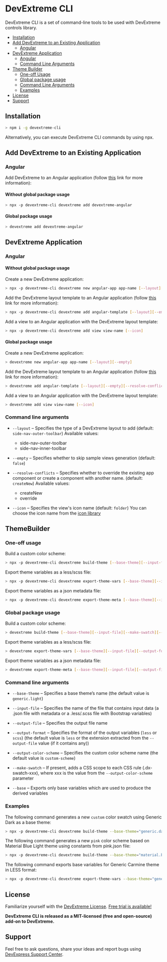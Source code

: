 # DevExtreme CLI

DevExtreme CLI is a set of command-line tools to be used with DevExtreme controls library.

* [Installation](#installation)
* [Add DevExtreme to an Existing Application](#add-devextreme)
    * [Angular](#add-devextreme-angular)
* [DevExtreme Application](#devextreme-app)
    * [Angular](#devextreme-app-angular)
    * [Command Line Arguments](#devextreme-app-arguments)
* [Theme Builder](#theme-builder)
    * [One-off Usage](#theme-builder-one-off)
    * [Global package usage](#theme-builder-global)
    * [Command Line Arguments](#theme-builder-arguments)
    * [Examples](#theme-builder-examples)
* [License](#license)
* [Support](#support)

## <a name="installation"></a>Installation

```bash
> npm i -g devextreme-cli
```

Alternatively, you can execute DevExtreme CLI commands by using npx.

## <a name="add-devextreme"></a>Add DevExtreme to an Existing Application

### <a name="add-devextreme-angular"></a>Angular 

Add DevExtreme to an Angular application (follow [this](https://github.com/DevExpress/devextreme-angular#adding-devexteme-to-an-existing-angular-application) link for more information):

#### <a name="add-devextreme-angular-no-global"></a>Without global package usage

```bash
> npx -p devextreme-cli devextreme add devextreme-angular
```

#### <a name="add-devextreme-angular-global"></a>Global package usage

```bash
> devextreme add devextreme-angular
```

## <a name="devextreme-app"></a>DevExtreme Application

### <a name="devextreme-app-angular"></a>Angular

#### <a name="devextreme-app-angular-no-global"></a>Without global package usage

Create a new DevExtreme application:
```bash
> npx -p devextreme-cli devextreme new angular-app app-name [--layout][--empty]
```

Add the DevExtreme layout template to an Angular application (follow [this](https://github.com/DevExpress/devextreme-angular#quick-start) link for more information):
```bash
> npx -p devextreme-cli devextreme add angular-template [--layout][--empty][--resolve-conflicts]
```

Add a view to an Angular application with the DevExtreme layout template:
```bash
> npx -p devextreme-cli devextreme add view view-name [--icon]
```

#### <a name="devextreme-app-angular-global"></a>Global package usage

Create a new DevExtreme application:
```bash
> devextreme new angular-app app-name [--layout][--empty]
```

Add the DevExtreme layout template to an Angular application (follow [this](https://github.com/DevExpress/devextreme-angular#quick-start) link for more information):
```bash
> devextreme add angular-template [--layout][--empty][--resolve-conflicts]
```

Add a view to an Angular application with the DevExtreme layout template:
```bash
> devextreme add view view-name [--icon]
```

### <a name="devextreme-app-arguments"></a>Command line arguments

* `--layout` – Specifies the type of a DevExtreme layout to add (default: `side-nav-outer-toolbar`)
  Available values:
  * side-nav-outer-toolbar
  * side-nav-inner-toolbar

* `--empty` – Specifies whether to skip sample views generation (default: `false`)

* `--resolve-conflicts` – Specifies whether to override the existing app component or create a component with another name. (default: `createNew`)
  Available values:
  * createNew
  * override

* `--icon` – Specifies the view's icon name (default: `folder`)
  You can choose the icon name from the [icon library](https://js.devexpress.com/Documentation/Guide/Themes/Icon_Library/)


## <a name="theme-builder"></a>ThemeBuilder

### <a name="theme-builder-one-off"></a>One-off usage

Build a custom color scheme:
```bash
> npx -p devextreme-cli devextreme build-theme [--base-theme][--input-file][--make-swatch][--output-file][--output-color-scheme]
```

Export theme variables as a less/scss file:
```bash
> npx -p devextreme-cli devextreme export-theme-vars [--base-theme][--input-file][--output-format][--output-file][--base]
```

Export theme variables as a json metadata file:
```bash
> npx -p devextreme-cli devextreme export-theme-meta [--base-theme][--input-file][--output-file][--base]
```


### <a name="theme-builder-global"></a>Global package usage

Build a custom color scheme:
```bash
> devextreme build-theme [--base-theme][--input-file][--make-swatch][--output-file][--output-color-scheme][--help]
```

Export theme variables as a less/scss file:
```bash
> devextreme export-theme-vars [--base-theme][--input-file][--output-format][--output-file][--base][--help]
```

Export theme variables as a json metadata file:
```bash
> devextreme export-theme-meta [--base-theme][--input-file][--output-file][--base][--help]
```


### <a name="theme-builder-arguments"></a>Command line arguments

* `--base-theme` – Specifies a base theme’s name (the default value is `generic.light`)

* `--input-file` – Specifies the name of the file that contains input data (a .json file with metadata or a .less/.scss file with Bootstrap variables)

* `--output-file` – Specifies the output file name

* `--output-format` – Specifies the format of the output variables (`less` or `scss`) (the default value is `less` or the extension extracted from the `--output-file` value (if it contains any))

* `--output-color-scheme` – Specifies the custom color scheme name (the default value is `custom-scheme`)

* `--make-swatch` – If present, adds a CSS scope to each CSS rule (.dx-swatch-xxx), where xxx is the value from the `--output-color-scheme` parameter

* `--base` – Exports only base variables which are used to produce the derived variables


### <a name="theme-builder-examples"></a>Examples

The following command generates a new `custom` color swatch using Generic Dark as a base theme:
```bash
> npx -p devextreme-cli devextreme build-theme --base-theme="generic.dark" --make-swatch --output-color-scheme="custom"
```

The following command generates a new `pink` color scheme based on Material Blue Light theme using constants from pink.json file:
```bash
> npx -p devextreme-cli devextreme build-theme --base-theme="material.blue.light" --input-file="pink.json" --output-color-scheme="pink"
```

The following command exports base variables for Generic Carmine theme in LESS format:
```bash
> npx -p devextreme-cli devextreme export-theme-vars --base-theme="generic.carmine" --output-format="less" --base
```

## <a name="license"></a>License

Familiarize yourself with the
[DevExtreme License](https://js.devexpress.com/Licensing/).
[Free trial is available!](http://js.devexpress.com/Buy/)

**DevExtreme CLI is released as a MIT-licensed (free and open-source) add-on to DevExtreme.**

## <a name="support"></a>Support

Feel free to ask questions, share your ideas and report bugs using [DevExpress Support Center](https://www.devexpress.com/Support/Center).
